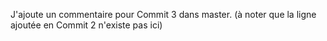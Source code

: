 
J'ajoute un commentaire pour Commit 3 dans master.
(à noter que la ligne ajoutée en Commit 2 n'existe pas ici)
